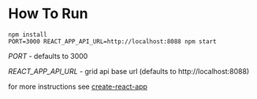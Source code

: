 # How To Run

```
npm install
PORT=3000 REACT_APP_API_URL=http://localhost:8088 npm start
```

*PORT* - defaults to 3000

*REACT_APP_API_URL* - grid api base url (defaults to http://localhost:8088)

for more instructions see [create-react-app](https://github.com/facebookincubator/create-react-app)